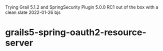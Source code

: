 Trying Grail 5.1.2 and SpringSecurity Plugin 5.0.0 RC1 out of the box with a clean slate
2022-01-26 bjs
# grails5-spring-oauth2-resource-server
